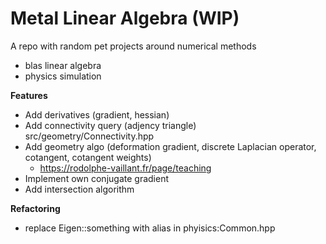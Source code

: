 # Metal Linear Algebra (WIP)

A repo with random pet projects around numerical methods
- blas linear algebra
- physics simulation

**Features**

- Add derivatives (gradient, hessian)
- Add connectivity query (adjency triangle) src/geometry/Connectivity.hpp
- Add geometry algo (deformation gradient, discrete Laplacian operator, cotangent, cotangent weights)
    - https://rodolphe-vaillant.fr/page/teaching
- Implement own conjugate gradient
- Add intersection algorithm

**Refactoring**

- replace Eigen::something with alias in phyisics:Common.hpp


